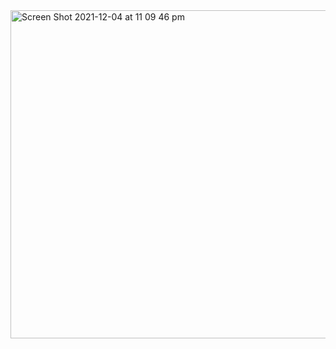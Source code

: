 <img width="525" alt="Screen Shot 2021-12-04 at 11 09 46 pm" src="https://user-images.githubusercontent.com/65474495/144708876-f0f0ac01-e874-4d51-bff0-545c03c9804e.png">
